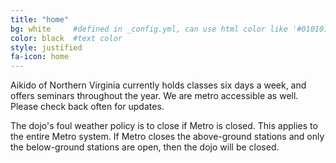 ```yaml
---
title: "home"
bg: white     #defined in _config.yml, can use html color like '#010101'
color: black  #text color
style: justified
fa-icon: home
---
```



Aikido of Northern Virginia currently holds classes six days a week, and offers seminars throughout the year. We are metro accessible as well. Please check back often for updates.

The dojo's foul weather policy is to close if Metro is closed. This applies to the entire Metro system. If Metro closes the above-ground stations and only the below-ground stations are open, then the dojo will be closed.
